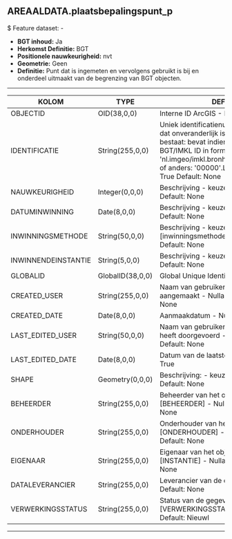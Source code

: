 ## AREAALDATA.plaatsbepalingspunt_p

$ Feature dataset: -

* __BGT inhoud:__ Ja
* __Herkomst Definitie:__ BGT
* __Positionele nauwkeurigheid:__ nvt
* __Geometrie:__ Geen
* __Definitie:__ Punt dat is ingemeten en vervolgens gebruikt is bij en onderdeel uitmaakt van de begrenzing van BGT objecten.


***

|KOLOM                              |TYPE          	        |DEFINITIE|
|------                          	|----          	        |-----    |
|OBJECTID                           |OID(38,0,0)            |Interne ID ArcGIS - Nullable: False|
|IDENTIFICATIE                      |String(255,0,0)        |Uniek identificatienummer voor het object dat onveranderlijk is zolang het object bestaat: bevat indien van toepassing BGT/IMKL ID in format 'nl.imgeo/imkl.bronhouderscode.LokaalID' of anders: '00000'.LokaalID - Nullable: True Default: None|
|NAUWKEURIGHEID                     |Integer(0,0,0)         |Beschrijving - keuzelijst [] Nullable: True Default: None|
|DATUMINWINNING                     |Date(8,0,0)            |Beschrijving - keuzelijst [] Nullable: False Default: None|
|INWINNINGSMETHODE                  |String(50,0,0)         |Beschrijving - keuzelijst [inwinningsmethode] Nullable: False Default: None|
|INWINNENDEINSTANTIE                |String(5,0,0)          |Beschrijving - keuzelijst [] Nullable: True Default: None|
|GLOBALID                           |GlobalID(38,0,0)       |Global Unique Identifier - Nullable: False|
|CREATED_USER                       |String(255,0,0)        |Naam van gebruiker die de rij heeft aangemaakt - Nullable: True Default: None|
|CREATED_DATE                       |Date(8,0,0)            |Aanmaakdatum - Nullable: True|
|LAST_EDITED_USER                   |String(50,0,0)         |Naam van gebruiker die de laatste mutatie heeft doorgevoerd - Nullable: True Default: None|
|LAST_EDITED_DATE                   |Date(8,0,0)            |Datum van de laatste mutatie - Nullable: True|
|SHAPE                              |Geometry(0,0,0)        |Beschrijving: - keuzelijst [] Nullable: True Default: None|
|BEHEERDER                           |String(255,0,0)     |Beheerder van het object, keuzelijst [BEHEERDER] - Nullable: True Default: None|
|ONDERHOUDER                         |String(255,0,0)     |Onderhouder van het object, keuzelijst [ONDERHOUDER] - Nullable: True Default: None|
|EIGENAAR                            |String(255,0,0)     |Eigenaar van het object, keuzelijst [INSTANTIE] - Nullable: True Default: None| 
|DATALEVERANCIER                     |String(255,0,0)     |Leverancier van de data - Nullable: True Default: None|
|VERWERKINGSSTATUS                   |String(255,0,0)     |Status van de gegevens, keuzelijst [VERWERKINGSSTATUS] - Nullable: False Default: Nieuwl|

***
